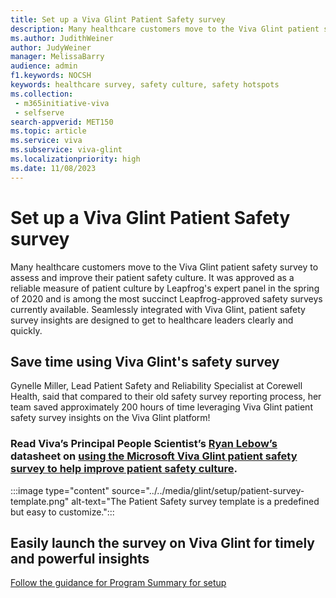 ```yaml
---
title: Set up a Viva Glint Patient Safety survey
description: Many healthcare customers move to the Viva Glint patient safety survey to help assess and improve their patient safety culture. 
ms.author: JudithWeiner
author: JudyWeiner
manager: MelissaBarry
audience: admin
f1.keywords: NOCSH
keywords: healthcare survey, safety culture, safety hotspots
ms.collection: 
 - m365initiative-viva
 - selfserve
search-appverid: MET150
ms.topic: article
ms.service: viva
ms.subservice: viva-glint
ms.localizationpriority: high
ms.date: 11/08/2023
---
```


# Set up a Viva Glint Patient Safety survey 

Many healthcare customers move to the Viva Glint patient safety survey to assess and improve their patient safety culture. It was approved as a reliable measure of patient culture by Leapfrog's expert panel in the spring of 2020 and is among the most succinct Leapfrog-approved safety surveys currently available. Seamlessly integrated with Viva Glint, patient safety survey insights are designed to get to healthcare leaders clearly and quickly. 

## Save time using Viva Glint's safety survey  
Gynelle Miller, Lead Patient Safety and Reliability Specialist at Corewell Health, said that compared to their old safety survey reporting process, her team saved approximately 200 hours of time leveraging Viva Glint patient safety survey insights on the Viva Glint platform! 
 
### Read Viva’s Principal People Scientist’s [Ryan Lebow’s](https://www.linkedin.com/in/ryan-lebow-908a51206/) datasheet on [using the Microsoft Viva Glint patient safety survey to help improve patient safety culture](https://techcommunity.microsoft.com/t5/viva-glint-blog/use-the-microsoft-viva-glint-patient-safety-survey-to-help/ba-p/3931710).  

:::image type="content" source="../../media/glint/setup/patient-survey-template.png" alt-text="The Patient Safety survey template is a predefined but easy to customize.":::

## Easily launch the survey on Viva Glint for timely and powerful insights
[Follow the guidance for Program Summary for setup](https://go.microsoft.com/fwlink/?linkid=2231504) 

 
